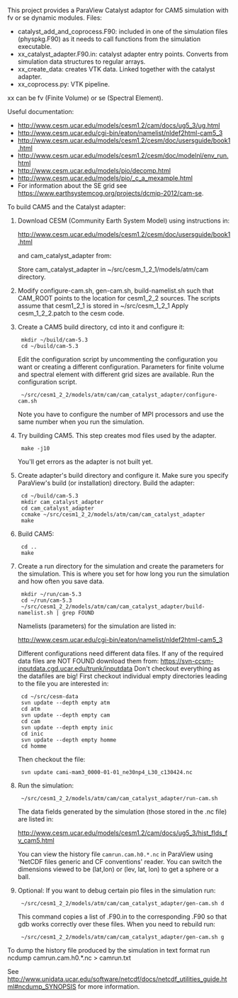 This project provides a ParaView Catalyst adaptor for CAM5 simulation
with fv or se dynamic modules.
Files:

* catalyst_add_and_coprocess.F90: included in one of the simulation
    files (physpkg.F90) as it needs to call functions from the simulation
    executable.
* xx_catalyst_adapter.F90.in: catalyst adapter entry points. Converts from
    simulation data structures to regular arrays.
* xx_create_data: creates VTK data. Linked together with the catalyst adapter.
* xx_coprocess.py: VTK pipeline.

xx can be fv (Finite Volume) or se (Spectral Element).

Useful documentation:

* <http://www.cesm.ucar.edu/models/cesm1.2/cam/docs/ug5_3/ug.html>
* <http://www.cesm.ucar.edu/cgi-bin/eaton/namelist/nldef2html-cam5_3>
* <http://www.cesm.ucar.edu/models/cesm1.2/cesm/doc/usersguide/book1.html>
* <http://www.cesm.ucar.edu/models/cesm1.2/cesm/doc/modelnl/env_run.html>
* <http://www.cesm.ucar.edu/models/pio/decomp.html>
* <http://www.cesm.ucar.edu/models/pio/_c_a_mexample.html>
* For information about the SE grid see <https://www.earthsystemcog.org/projects/dcmip-2012/cam-se>.

To build CAM5 and the Catalyst adapter:

1. Download CESM (Community Earth System Model) using instructions in:

    <http://www.cesm.ucar.edu/models/cesm1.2/cesm/doc/usersguide/book1.html>

    and cam\_catalyst\_adapter from:
    
    Store cam_catalyst_adapter in ~/src/cesm\_1\_2\_1/models/atm/cam directory.

2. Modify configure-cam.sh, gen-cam.sh, build-namelist.sh such that
   CAM\_ROOT points to the location for cesm1_2_2 sources.
   The scripts assume that cesm1\_2\_1 is stored in ~/src/cesm\_1\_2\_1
   Apply cesm_1_2_2.patch to the cesm code.

3. Create a CAM5 build directory, cd into it and configure it:

        mkdir ~/build/cam-5.3
        cd ~/build/cam-5.3

    Edit the configuration script by uncommenting the configuration
    you want or creating a different configuration. Parameters for
    finite volume and spectral element with different grid sizes are
    available. Run the configuration script.

        ~/src/cesm1_2_2/models/atm/cam/cam_catalyst_adapter/configure-cam.sh

    Note you have to configure the number of MPI processors and use the same
    number when you run the simulation.

4. Try building CAM5. This step creates mod files used by the adapter.

        make -j10
   You'll get errors as the adapter is not built yet.

5. Create adapter's build directory and configure it. Make sure you
specify ParaView's build (or installation) directory. Build the
adapter:

        cd ~/build/cam-5.3
        mkdir cam_catalyst_adapter
        cd cam_catalyst_adapter
        ccmake ~/src/cesm1_2_2/models/atm/cam/cam_catalyst_adapter
        make

6. Build CAM5:

        cd ..
        make

7. Create a run directory for the simulation and create the parameters
   for the simulation. This is where you set for how long you run the
   simulation and how often you save data.

        mkdir ~/run/cam-5.3
        cd ~/run/cam-5.3
        ~/src/cesm1_2_2/models/atm/cam/cam_catalyst_adapter/build-namelist.sh | grep FOUND
   Namelists (parameters) for the simulation are listed in:

   <http://www.cesm.ucar.edu/cgi-bin/eaton/namelist/nldef2html-cam5_3>

    Different configurations need different data files. If any of the required
    data files are NOT FOUND download them from:
    <https://svn-ccsm-inputdata.cgd.ucar.edu/trunk/inputdata>
    Don't checkout everything as the datafiles are big!
    First checkout individual empty directories leading to the file you
    are interested in:
    
        cd ~/src/cesm-data
        svn update --depth empty atm
        cd atm
        svn update --depth empty cam
        cd cam
        svn update --depth empty inic
        cd inic
        svn update --depth empty homme
        cd homme
        
    Then checkout the file:

        svn update cami-mam3_0000-01-01_ne30np4_L30_c130424.nc


8. Run the simulation:

        ~/src/cesm1_2_2/models/atm/cam/cam_catalyst_adapter/run-cam.sh
        
    The data fields generated by the simulation (those stored in the
    .nc file) are listed in:
   
   <http://www.cesm.ucar.edu/models/cesm1.2/cam/docs/ug5_3/hist_flds_fv_cam5.html>
   
   You can view the history file `camrun.cam.h0.*.nc` in ParaView
   using 'NetCDF files generic and CF conventions' reader. You can
   switch the dimensions viewed to be (lat,lon) or (lev, lat, lon) to
   get a sphere or a ball.

9. Optional: If you want to debug certain pio files in the simulation run:

        ~/src/cesm1_2_2/models/atm/cam/cam_catalyst_adapter/gen-cam.sh d

    This command copies a list of .F90.in to the corresponding .F90
    so that gdb works correctly over these files. When you need to rebuild
    run:
    
        ~/src/cesm1_2_2/models/atm/cam/cam_catalyst_adapter/gen-cam.sh g


To dump the history file produced by the simulation in text format run
    ncdump camrun.cam.h0.*.nc > camrun.txt

See <http://www.unidata.ucar.edu/software/netcdf/docs/netcdf_utilities_guide.html#ncdump_SYNOPSIS>
for more information.
